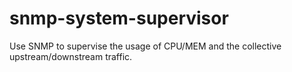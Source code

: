 # snmp-system-supervisor
Use SNMP to supervise the usage of CPU/MEM and the collective upstream/downstream traffic.
